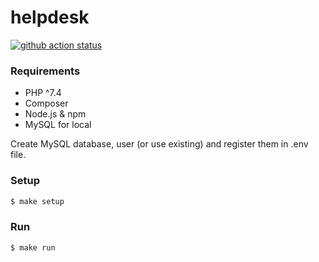 # helpdesk

[![github action status](https://github.com/rkozlov95/helpdesk/workflows/Master%20workflow/badge.svg)](https://github.com/rkozlov95/helpdesk/actions)

### Requirements

  * PHP ^7.4
  * Composer
  * Node.js & npm
  * MySQL for local

Create MySQL database, user (or use existing) and register them in .env file. 

### Setup

```sh
$ make setup
```

### Run

```sh
$ make run
```
